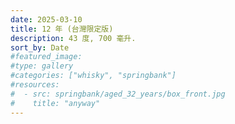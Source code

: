 ```yaml
---
date: 2025-03-10
title: 12 年 (台灣限定版)
description: 43 度, 700 毫升.
sort_by: Date
#featured_image: 
#type: gallery
#categories: ["whisky", "springbank"]
#resources:
#  - src: springbank/aged_32_years/box_front.jpg
#    title: "anyway"
---
```

